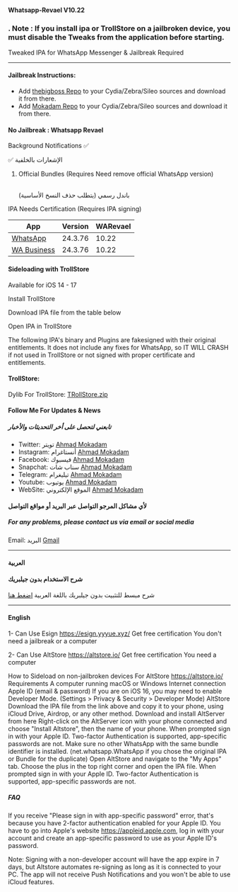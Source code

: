 
<h4> Whatsapp-Revael V10.22 </h4>

<h3>. Note : If you install ipa or TrollStore on a jailbroken device, you must disable the Tweaks from the application before starting.
</h3>

<p> Tweaked IPA for WhatsApp Messenger & Jailbreak Required </p>

<hr>

<h4> Jailbreak Instructions: </h4>
<ul>
    <li> Add <a href="http://apt.thebigboss.org/repofiles/cydia">thebigboss Repo</a> to your Cydia/Zebra/Sileo sources and download it from there. </li>
    <li> Add <a href="https://mokaddam.firepo.me/">Mokadam Repo</a> to your Cydia/Zebra/Sileo sources and download it from there. </li>
</ul>

<h4> No Jailbreak : Whatsapp Revael </h4>
<p> Background Notifications ✅ </p>
<p> ✅ الإشعارات بالخلفية </p>

<ol>
    <li> Official Bundles (Requires Need remove official WhatsApp version) </li>
    <br>
    <p>باندل رسمي (يتطلب حذف النسخ الأساسية) </p>
</ol>

<p> IPA Needs Certification (Requires IPA signing) </p>
<table>
    <thead>
        <tr>
            <th> App </th>
            <th> Version </th>
            <th> WARevael </th>
        </tr>
    </thead>
    <tbody>
        <tr>
            <td> <a href="https://drive.google.com/file/d/1w7oGMQjMIq1JfvL8mJtJiDH4ZSB2a5vL/view?usp=sharing">WhatsApp</a> </td>
            <td> 24.3.76 </td>
            <td> 10.22 </td>
        </tr>
        <tr>
            <td> <a href="https://drive.google.com/file/d/1mJCHl4qTB0MhRc_EJXabraQyaAQyT2G_/view?usp=sharing">WA Business</a> </td>
            <td> 24.3.76 </td>
            <td> 10.22 </td>
        </tr>
    </tbody>
</table>

<h4> Sideloading with TrollStore </h4>
<p> Available for iOS 14 - 17 </p>

<p> Install TrollStore </p>
<p> Download IPA file from the table below </p>
<p> Open IPA in TrollStore </p>

<p> The following IPA's binary and Plugins are fakesigned with their original entitlements. It does not include any fixes for WhatsApp, so IT WILL CRASH if not used in TrollStore or not signed with proper certificate and entitlements. </p>

<h4> TrollStore: </h4>
<p> Dylib For TrollStore: <a href="https://drive.google.com/file/d/1rQvfPpyqU5yQeZAJo6LClALmWSJFUOls/view?usp=sharing">TRollStore.zip</a> </p>

<h4> Follow Me For Updates & News </h4>

<h5> تابعني لتحصل على أخر التحديثات والأخبار </h5>
<ul>
    <li> Twitter: تويتر <a href="http://twitter.com/ahmadmokaddam">Ahmad Mokadam</a> </li>
    <li> Instagram: أنستاغرام <a href="http://instagram.com/ahmadmokaddam">Ahmad Mokadam</a> </li>
    <li> Facebook: فيسبوك <a href="http://facebook.com/ahmadmokaddam">Ahmad Mokadam</a> </li>
    <li> Snapchat: سناب شات <a href="https://www.snapchat.com/add/ahmad_mokadam">Ahmad Mokadam</a> </li>
    <li> Telegram: تيليغرام <a href="http://https://t.me/AHMADMOKADAM">Ahmad Mokadam</a> </li>
    <li> Youtube: يوتيوب <a href="https://m.youtube.com/channel/UCA72wIrAAB3FBmqS8L5MCjg/about?disable_polymer=1">Ahmad Mokadam</a> </li>
    <li> WebSite: الموقع الإلكتروني <a href="http://mokadam.com">Ahmad Mokadam</a> </li>
</ul>

<h4> لأي مشاكل المرجو التواصل عبر البريد أو مواقع التواصل </h4>
<h5> For any problems, please contact us via email or social media </h5>
<p> Email: البريد <a href="mailto:ahmadmokaddam@gmail.com">Gmail</a> </p>

<hr>

<h4> العربية </h4>
<h4> شرح الاستخدام بدون جيلبريك </h4>
<p> شرح مبسط للتثبيت بدون جيلبريك باللغة العربية <a href="https://www.mokadam.com/p/alt.html?m=1">اضغط هنا</a> </p>

<hr>

<h4> English </h4>
<p> 1- Can Use Esign <a href="https://esign.yyyue.xyz/">https://esign.yyyue.xyz/</a> Get free certification You don't need a jailbreak or a computer </p>
<p> 2- Can Use AltStore <a href="https://altstore.io/">https://altstore.io/</a> Get free certification You need a computer </p>

<p> How to Sideload on non-jailbroken devices For AltStore <a href="https://altstore.io/">https://altstore.io/</a> Requirements A computer running macOS or Windows Internet connection Apple ID (email & password) If you are on iOS 16, you may need to enable Developer Mode. (Settings > Privacy & Security > Developer Mode) AltStore Download the IPA file from the link above and copy it to your phone, using iCloud Drive, Airdrop, or any other method. Download and install AltServer from here Right-click on the AltServer icon with your phone connected and choose "Install Altstore", then the name of your phone. When prompted sign in with your Apple ID. Two-factor Authentication is supported, app-specific passwords are not. Make sure no other WhatsApp with the same bundle identifier is installed. (net.whatsapp.WhatsApp if you chose the original IPA or Bundle for the duplicate) Open AltStore and navigate to the "My Apps" tab. Choose the plus in the top right corner and open the IPA file. When prompted sign in with your Apple ID. Two-factor Authentication is supported, app-specific passwords are not. </p>

<h5> FAQ </h5>
<p> If you receive "Please sign in with app-specific password" error, that's because you have 2-factor authentication enabled for your Apple ID. You have to go into Apple's website <a href="https://appleid.apple.com">https://appleid.apple.com</a>, log in with your account and create an app-specific password to use as your Apple ID's password. </p>

<p> Note: Signing with a non-developer account will have the app expire in 7 days, but Altstore automates re-signing as long as it is connected to your PC. The app will not receive Push Notifications and you won't be able to use iCloud features. </p>

</body>
</html>
